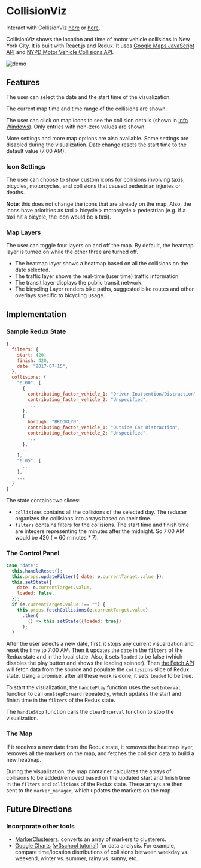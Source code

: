 # CollisionViz
Interact with CollisionViz [here](https://davidfeng.us/CollisionViz) or [here](https://davidfeng88.github.io/CollisionViz).

CollisionViz shows the location and time of motor vehicle collisions in New York City. It is built with React.js and Redux. It uses [Google Maps JavaScript API](https://developers.google.com/maps/documentation/javascript/) and [NYPD Motor Vehicle Collisions API](https://dev.socrata.com/foundry/data.cityofnewyork.us/qiz3-axqb).

![demo](assets/images/demo.gif)

## Features
The user can select the date and the start time of the visualization.

The current map time and time range of the collisions are shown.

The user can click on map icons to see the collision details (shown in [Info Windows](https://developers.google.com/maps/documentation/javascript/infowindows)). Only entries with non-zero values are shown.

More settings and more map options are also available. Some settings are disabled during the visualization. Date change resets the start time to the default value (7:00 AM).

### Icon Settings
The user can choose to show custom icons for collisions involving taxis, bicycles, motorcycles, and collisions that caused pedestrian injuries or deaths.

**Note**: this does not change the icons that are already on the map. Also, the icons have priorities as taxi > bicycle > motorcycle > pedestrian (e.g. if a taxi hit a bicycle, the icon would be a taxi).

### Map Layers
The user can toggle four layers on and off the map. By default, the heatmap layer is turned on while the other three are turned off.
* The heatmap layer shows a heatmap based on all the collisions on the date selected.
* The traffic layer shows the real-time (user time) traffic information.
* The transit layer displays the public transit network.
* The bicycling Layer renders bike paths, suggested bike routes and other overlays specific to bicycling usage.

## Implementation
### Sample Redux State
```javascript
{
  filters: {
    start: 420,
    finish: 420,
    date: "2017-07-15",
  },
  collisions: {
    "0:00": [
      {
        contributing_factor_vehicle_1: "Driver Inattention/Distraction",
        contributing_factor_vehicle_2: "Unspecified",
        ...
      },
      {
        borough: "BROOKLYN",
        contributing_factor_vehicle_1: "Outside Car Distraction",
        contributing_factor_vehicle_2: "Unspecified",
        ...
      },
      ...
    ],
    "0:05": [
      ...
    ],
    ...
  }
}
```
The state contains two slices:
- `collisions` contains all the collisions of the selected day. The reducer organizes the collisions into arrays based on their time.
- `filters` contains filters for the collisions. The start time and finish time are integers representing the minutes after the midnight. So 7:00 AM would be 420 ( = 60 minutes * 7).

### The Control Panel
```javascript
case 'date':
  this.handleReset();
  this.props.updateFilter({ date: e.currentTarget.value });
  this.setState({
    date: e.currentTarget.value,
    loaded: false,
  });
  if (e.currentTarget.value !== "") {
    this.props.fetchCollisions(e.currentTarget.value)
      .then(
        () => this.setState({loaded: true})
      );
  }
```
After the user selects a new date, first, it stops any current visualization and reset the time to 7:00 AM. Then it updates the `date` in the `filters` of the Redux state and in the local state. Also, it sets `loaded` to be false (which disables the play button and shows the loading spinner). Then [the Fetch API](https://developer.mozilla.org/en-US/docs/Web/API/Fetch_API) will fetch data from the source and populate the `collisions` slice of Redux state. Using a promise, after all these work is done, it sets `loaded` to be true.

To start the visualization, the `handlePlay` function uses the `setInterval` function to call `oneStepForward` repeatedly, which updates the start and finish time in the `filters` of the Redux state.

The `handleStop` function calls the `clearInterval` function to stop the visualization.

### The Map
If it receives a new date from the Redux state, it removes the heatmap layer, removes all the markers on the map, and fetches the collision data to build a new heatmap.

During the visualization, the map container calculates the arrays of collisions to be added/removed based on the updated start and finish time in the `filters` and `collisions` of the Redux state. These arrays are then sent to the `marker_manager`, which updates the markers on the map.

## Future Directions
### Incorporate other tools
* [MarkerClusterers](https://developers.google.com/maps/documentation/javascript/marker-clustering): converts an array of markers to clusterers.
* [Google Charts](https://developers.google.com/chart/) ([w3school tutorial](https://www.w3schools.com/howto/howto_google_charts.asp)) for data analysis. For example, compare time/location distributions of collisions between weekday vs. weekend, winter vs. summer, rainy vs. sunny, etc.
